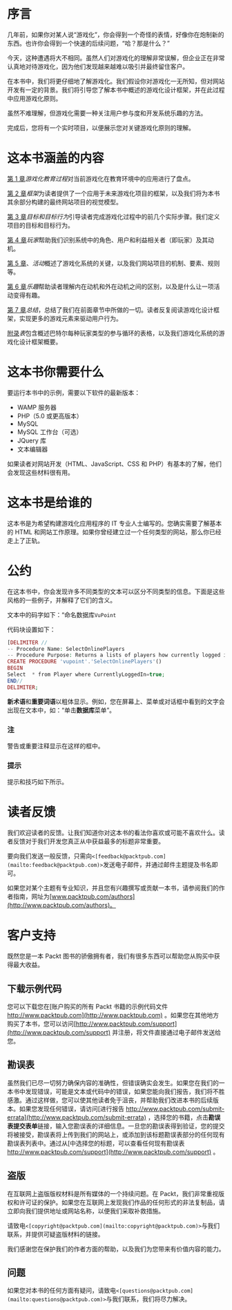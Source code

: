 # 序言

几年前，如果你对某人说“游戏化”，你会得到一个奇怪的表情，好像你在炮制新的东西。也许你会得到一个快速的后续问题，“哈？那是什么？”

今天，这种遭遇将大不相同。虽然人们对游戏化的理解非常误解，但企业正在非常认真地对待游戏化，因为他们发现越来越难以吸引并最终留住客户。

在本书中，我们将更仔细地了解游戏化。我们假设你对游戏化一无所知，但对网站开发有一定的背景。我们将引导您了解本书中概述的游戏化设计框架，并在此过程中应用游戏化原则。

虽然不难理解，但游戏化需要一种关注用户参与度和开发系统乐趣的方法。

完成后，您将有一个实时项目，以便展示您对关键游戏化原则的理解。

# 这本书涵盖的内容

[第 1 章](1.html "Chapter 1. Gamifying the Educational Process")*游戏化教育过程*对当前游戏化在教育环境中的应用进行了盘点。

[第 2 章](2.html "Chapter 2. The Framework")*框架*为读者提供了一个应用于未来游戏化项目的框架，以及我们将为本书其余部分构建的最终网站项目的视觉模型。

[第 3 章](3.html "Chapter 3. Objectives and Target Behavior")*目标和目标行为*引导读者完成游戏化过程中的前几个实际步骤。我们定义项目的目标和目标行为。

[第 4 章](4.html "Chapter 4. The Players")*玩家*帮助我们识别系统中的角色、用户和利益相关者（即玩家）及其动机。

[第 5 章](5.html "Chapter 5. Activity")、*活动*概述了游戏化系统的关键，以及我们网站项目的机制、要素、规则等。

[第 6 章](6.html "Chapter 6. The Fun")*乐趣*帮助读者理解内在动机和外在动机之间的区别，以及是什么让一项活动变得有趣。

[第 7 章](7.html "Chapter 7. The Wrap Up")*总结*，总结了我们在前面章节中所做的一切。读者反复阅读游戏化设计框架，实现更多的游戏元素来驱动用户行为。

[附录](8.html "Appendix A. Tables")*表*包含概述巴特尔每种玩家类型的参与循环的表格，以及我们游戏化系统的游戏化设计框架概要。

# 这本书你需要什么

要运行本书中的示例，需要以下软件的最新版本：

*   WAMP 服务器
*   PHP（5.0 或更高版本）
*   MySQL
*   MySQL 工作台（可选）
*   JQuery 库
*   文本编辑器

如果读者对网站开发（HTML、JavaScript、CSS 和 PHP）有基本的了解，他们会发现这些材料很有用。

# 这本书是给谁的

这本书是为希望构建游戏化应用程序的 IT 专业人士编写的。您确实需要了解基本的 HTML 和网站工作原理。如果你曾经建立过一个任何类型的网站，那么你已经走上了正轨。

# 公约

在这本书中，你会发现许多不同类型的文本可以区分不同类型的信息。下面是这些风格的一些例子，并解释了它们的含义。

文本中的码字如下：“命名数据库`VuPoint`

代码块设置如下：

```php
[DELIMITER //
-- Procedure Name: SelectOnlinePlayers
-- Procedure Purpose: Returns a lists of players how currently logged in is true
CREATE PROCEDURE 'vupoint'.'SelectOnlinePlayers'()
BEGIN
Select  * from Player where CurrentlyLoggedIn=true;
END//
DELIMITER;
```

**新术语**和**重要词语**以粗体显示。例如，您在屏幕上、菜单或对话框中看到的文字会出现在文本中，如：“单击**数据库**菜单”。

### 注

警告或重要注释显示在这样的框中。

### 提示

提示和技巧如下所示。

# 读者反馈

我们欢迎读者的反馈。让我们知道你对这本书的看法你喜欢或可能不喜欢什么。读者反馈对于我们开发您真正从中获益最多的标题非常重要。

要向我们发送一般反馈，只需向`<[feedback@packtpub.com](mailto:feedback@packtpub.com)>`发送电子邮件，并通过邮件主题提及书名即可。

如果您对某个主题有专业知识，并且您有兴趣撰写或贡献一本书，请参阅我们的作者指南，网址为[www.packtpub.com/authors](http://www.packtpub.com/authors)。

# 客户支持

既然您是一本 Packt 图书的骄傲拥有者，我们有很多东西可以帮助您从购买中获得最大收益。

## 下载示例代码

您可以下载您在[账户购买的所有 Packt 书籍的示例代码文件 http://www.packtpub.com](http://www.packtpub.com) 。如果您在其他地方购买了本书，您可以访问[http://www.packtpub.com/support](http://www.packtpub.com/support) 并注册，将文件直接通过电子邮件发送给您。

## 勘误表

虽然我们已尽一切努力确保内容的准确性，但错误确实会发生。如果您在我们的一本书中发现错误，可能是文本或代码中的错误，如果您能向我们报告，我们将不胜感激。通过这样做，您可以使其他读者免于沮丧，并帮助我们改进本书的后续版本。如果您发现任何错误，请访问[进行报告 http://www.packtpub.com/submit-errata](http://www.packtpub.com/submit-errata) ，选择您的书籍，点击**勘误表****提交****表单**链接，输入您勘误表的详细信息。一旦您的勘误表得到验证，您的提交将被接受，勘误表将上传到我们的网站上，或添加到该标题勘误表部分的任何现有勘误表列表中。通过从[中选择您的标题，可以查看任何现有勘误表 http://www.packtpub.com/support](http://www.packtpub.com/support) 。

## 盗版

在互联网上盗版版权材料是所有媒体的一个持续问题。在 Packt，我们非常重视版权和许可证的保护。如果您在互联网上发现我们作品的任何形式的非法复制品，请立即向我们提供地址或网站名称，以便我们采取补救措施。

请致电`<[copyright@packtpub.com](mailto:copyright@packtpub.com)>`与我们联系，并提供可疑盗版材料的链接。

我们感谢您在保护我们的作者方面的帮助，以及我们为您带来有价值内容的能力。

## 问题

如果您对本书的任何方面有疑问，请致电`<[questions@packtpub.com](mailto:questions@packtpub.com)>`与我们联系，我们将尽力解决。